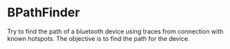 # BPathFinder
Try to find the path of a bluetooth device using traces from connection with known hotspots.
The objective is to find the path for the device.

